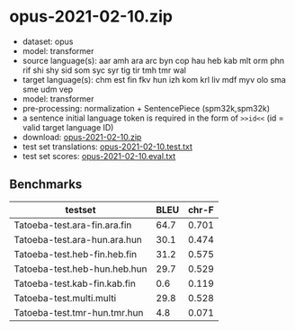 # opus-2021-02-10.zip

* dataset: opus
* model: transformer
* source language(s): aar amh ara arc byn cop hau heb kab mlt orm phn rif shi shy sid som syc syr tig tir tmh tmr wal
* target language(s): chm est fin fkv hun izh kom krl liv mdf myv olo sma sme udm vep
* model: transformer
* pre-processing: normalization + SentencePiece (spm32k,spm32k)
* a sentence initial language token is required in the form of `>>id<<` (id = valid target language ID)
* download: [opus-2021-02-10.zip](https://object.pouta.csc.fi/Tatoeba-MT-models/afa-fiu/opus-2021-02-10.zip)
* test set translations: [opus-2021-02-10.test.txt](https://object.pouta.csc.fi/Tatoeba-MT-models/afa-fiu/opus-2021-02-10.test.txt)
* test set scores: [opus-2021-02-10.eval.txt](https://object.pouta.csc.fi/Tatoeba-MT-models/afa-fiu/opus-2021-02-10.eval.txt)

## Benchmarks

| testset               | BLEU  | chr-F |
|-----------------------|-------|-------|
| Tatoeba-test.ara-fin.ara.fin 	| 64.7 	| 0.701 |
| Tatoeba-test.ara-hun.ara.hun 	| 30.1 	| 0.474 |
| Tatoeba-test.heb-fin.heb.fin 	| 31.2 	| 0.575 |
| Tatoeba-test.heb-hun.heb.hun 	| 29.7 	| 0.529 |
| Tatoeba-test.kab-fin.kab.fin 	| 0.6 	| 0.119 |
| Tatoeba-test.multi.multi 	| 29.8 	| 0.528 |
| Tatoeba-test.tmr-hun.tmr.hun 	| 4.8 	| 0.071 |

